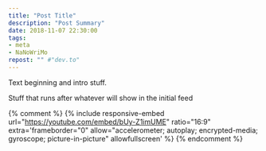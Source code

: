 ```yaml
---
title: "Post Title"
description: "Post Summary"
date: 2018-11-07 22:30:00
tags:
- meta
- NaNoWriMo
repost: "" #"dev.to"
---
```


Text beginning and intro stuff.

<!--more-->

Stuff that runs after whatever will show in the initial feed

{% comment %}
{% include responsive-embed url="https://youtube.com/embed/bUy-Z1imUME" ratio="16:9" extra='frameborder="0" allow="accelerometer; autoplay; encrypted-media; gyroscope; picture-in-picture" allowfullscreen' %}
{% endcomment %}